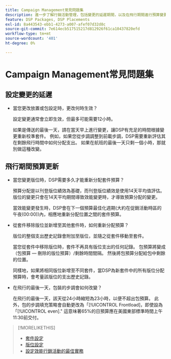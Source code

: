 ```yaml
---
title: Campaign Management常見問題集
description: 進一步了解行銷活動管理，包括變更的延遲期間，以及在飛行期間進行預算變更時會發生什麼事。
feature: DSP Packages, DSP Placements
exl-id: 8a443543-ebb1-4273-a007-afef07d32d8c
source-git-commit: 7e614ecb517515217d812926f61ca10437820efd
workflow-type: tm+mt
source-wordcount: '401'
ht-degree: 0%

---
```


# Campaign Management常見問題集

<!-- Most of this information should be moved into the relevant topics (especially editing topics). -->

## 設定變更的延遲

* 當您更改放置或包設定時，更改何時生效？

   設定變更通常會立即生效，但最多可能需要12小時。

   如果是傳送的最後一天，請在當天早上進行變更，讓DSP有充足的時間根據變更重新校準套件。 例如，如果您從步調調整到前載步調，DSP需要重新評估其在剩餘飛行時間中如何分配支出。 如果在航班的最後一天只剩一個小時，那就別做這種改變。

## 飛行期間預算更新

* 當您變更版位時，DSP需要多久才能重新分配套件預算？

   預算分配是以刊登版位績效為基礎，而刊登版位績效是使用14天平均值評估。 版位的變更只會在14天平均期間導致效能變更時，才導致預算分配的變更。

   當效能變更發生時，DSP會在下一個預算最佳化週期(大約在促銷活動時區的午夜(00:00))內，相應地重新分配位置之間的套件預算。

* 從套件移除版位並新增至其他套件時，如何重新分配預算？

   版位的整個支出歷史記錄會附加至版位，並隨之從套件移動至套件。

   當您從套件中移除版位時，套件不再具有版位支出的任何記錄。 包預算將變成（包預算 — 刪除的版位預算）/剩餘時間間隔。 然後將包預算分配給包中剩餘的位置。

   同樣地，如果將相同版位新增至不同套件，當DSP為新套件中的所有版位分配預算時，會考量該版位的支出歷史記錄。

* 在飛行的最後一天，包裝的步調會如何改變？

   在飛行的最後一天，該天從24小時縮短為23小時，以便不超出包預算。 此外，包的步調填充策略會自動更改為「[!UICONTROL Frontload]，即使設為「[!UICONTROL even].&quot; 這意味著65%的日預算應在美國東部標準時間上午11:30前交付。

>[!MORELIKETHIS]
>
>* [套件設定](/help/dsp/campaign-management/packages/package-settings.md)
>* [版位設定](/help/dsp/campaign-management/placements/placement-settings.md)
>* [設定效能行銷活動的最佳實務](/help/dsp/optimization/campaign-best-practices-performance.md)

